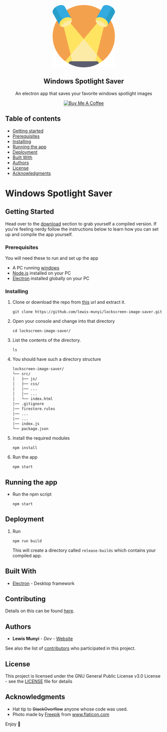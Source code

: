 <p align="center">
  <a href="https://lewis-munyi.web.app/portfolio">
    <img src="spotlight.png" width="200">
  </a>
</p>
<p align="center">
  <h2 align="center">Windows Spotlight Saver</h2>
</p>

<p align="center">
    An electron app that saves your favorite windows spotlight images
</p>
<p align="center">
    <a href="https://www.buymeacoff.ee/lewismunyi" target="_blank"><img src="https://www.buymeacoffee.com/assets/img/custom_images/orange_img.png" alt="Buy Me A Coffee" style="height: 41px !important;width: 174px !important;box-shadow: 0px 3px 2px 0px rgba(190, 190, 190, 0.5) !important;-webkit-box-shadow: 0px 3px 2px 0px rgba(190, 190, 190, 0.5) !important;" ></a>
</p>

## Table of contents

-   [Getting started](#getting-started)
-   [Prerequisites](#prerequisites)
-   [Installing](#installing)
-   [Running the app](#running-the-app)
-   [Deployment](#deployment)
-   [Built With](#built-with)
-   [Authors](#authors)
-   [License](#license)
-   [Acknowledgments](#acknowledgments)

# Windows Spotlight Saver

## Getting Started

Head over to the [download]() section to grab yourself a compiled version. If you're feeling nerdy follow the instructions below to learn how you can set up and compile the app yourself.

### Prerequisites

You will need these to run and set up the app

-   A PC running [windows](https://www.microsoft.com/en-us/software-download/windows10)
-   [Node.js]('https://nodejs.org) installed on your PC
-   [Electron](https://www.electronjs.org/docs/tutorial/first-app#installing-electron) installed globally on your PC

### Installing

1. Clone or download the repo from [this]("https://github.com/lewis-munyi/lockscreen-image-saver.git") url and extract it.

    ```
    git clone https://github.com/lewis-munyi/lockscreen-image-saver.git
    ```

2. Open your console and change into that directory
    ```
    cd lockscreen-image-saver/
    ```
3. List the contents of the directory.
    ```
    ls
    ```
4. You should have such a directory structure

    ```
    lockscreen-image-saver/
    └── src/
    │   ├── js/
    │   ├── css/
    │   │── ...
    │   │── ...
    │   └── index.html
    |── .gitignore
    |── firestore.rules
    |── ...
    |── ...
    |── index.js
    └── package.json
    ```

5. Install the required modules
    ```
    npm install
    ```
6. Run the app
    ```
    npm start
    ```

## Running the app

-   Run the npm script
    ```
    npm start
    ```

## Deployment

1. Run

    ```
    npm run build
    ```

    This will create a directory called `release-builds` which contains your compiled app.

## Built With

-   [Electron](https://www.electronjs.org/) - Desktop framework

## Contributing

Details on this can be found [here](https://github.com/lewis-munyi/lockscreen-image-saver/blob/master/CONTRIBUTING.md).

## Authors

-   **Lewis Munyi** - _Dev_ - [Website](https://lewismunyi.web.app)

See also the list of [contributors](https://github.com/lewis-munyi/lockscreen-image-saver/graphs/contributors) who participated in this project.

## License

This project is licensed under the GNU General Public License v3.0 License - see the [LICENSE](LICENSE) file for details

## Acknowledgments

-   Hat tip to ~~StackOverflow~~ anyone whose code was used.
-   <div>Photo made by <a href="https://www.flaticon.com/authors/freepik" title="Freepik">Freepik</a> from <a href="https://www.flaticon.com/" title="Flaticon">www.flaticon.com</a></div>

Enjoy :metal:
